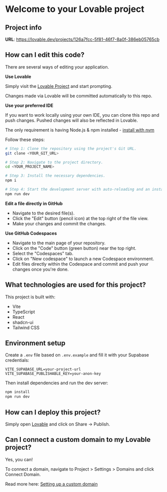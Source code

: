 # Welcome to your Lovable project

## Project info

**URL**: https://lovable.dev/projects/126a7fcc-5f81-46f7-8a0f-386eb05765cb

## How can I edit this code?

There are several ways of editing your application.

**Use Lovable**

Simply visit the [Lovable Project](https://lovable.dev/projects/126a7fcc-5f81-46f7-8a0f-386eb05765cb) and start prompting.

Changes made via Lovable will be committed automatically to this repo.

**Use your preferred IDE**

If you want to work locally using your own IDE, you can clone this repo and push changes. Pushed changes will also be reflected in Lovable.

The only requirement is having Node.js & npm installed - [install with nvm](https://github.com/nvm-sh/nvm#installing-and-updating)

Follow these steps:

```sh
# Step 1: Clone the repository using the project's Git URL.
git clone <YOUR_GIT_URL>

# Step 2: Navigate to the project directory.
cd <YOUR_PROJECT_NAME>

# Step 3: Install the necessary dependencies.
npm i

# Step 4: Start the development server with auto-reloading and an instant preview.
npm run dev
```

**Edit a file directly in GitHub**

- Navigate to the desired file(s).
- Click the "Edit" button (pencil icon) at the top right of the file view.
- Make your changes and commit the changes.

**Use GitHub Codespaces**

- Navigate to the main page of your repository.
- Click on the "Code" button (green button) near the top right.
- Select the "Codespaces" tab.
- Click on "New codespace" to launch a new Codespace environment.
- Edit files directly within the Codespace and commit and push your changes once you're done.

## What technologies are used for this project?

This project is built with:

- Vite
- TypeScript
- React
- shadcn-ui
- Tailwind CSS

## Environment setup

Create a `.env` file based on `.env.example` and fill it with your Supabase credentials:

```
VITE_SUPABASE_URL=your-project-url
VITE_SUPABASE_PUBLISHABLE_KEY=your-anon-key
```

Then install dependencies and run the dev server:

```sh
npm install
npm run dev
```

## How can I deploy this project?

Simply open [Lovable](https://lovable.dev/projects/126a7fcc-5f81-46f7-8a0f-386eb05765cb) and click on Share -> Publish.

## Can I connect a custom domain to my Lovable project?

Yes, you can!

To connect a domain, navigate to Project > Settings > Domains and click Connect Domain.

Read more here: [Setting up a custom domain](https://docs.lovable.dev/features/custom-domain#custom-domain)
